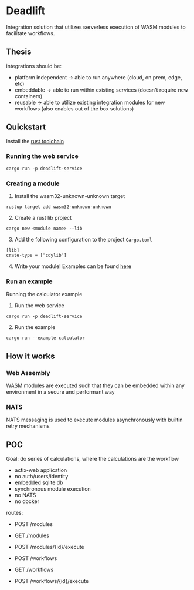 # Deadlift

Integration solution that utilizes serverless execution of WASM modules to facilitate workflows.

## Thesis

integrations should be:

- platform independent -> able to run anywhere (cloud, on prem, edge, etc)
- embeddable -> able to run within existing services (doesn't require new containers)
- reusable -> able to utilize existing integration modules for new workflows (also enables out of the box solutions)

## Quickstart

Install the [rust toolchain](https://www.rust-lang.org/tools/install)

### Running the web service

`cargo run -p deadlift-service`

### Creating a module

1. Install the wasm32-unknown-unknown target

```
rustup target add wasm32-unknown-unknown
```

2. Create a rust lib project

```
cargo new <module name> --lib
```

3. Add the following configuration to the project `Cargo.toml`

```
[lib]
crate-type = ["cdylib"]
```

4. Write your module! Examples can be found [here](./examples/calculator/add_ten)

### Run an example

Running the calculator example

1. Run the web service

```
cargo run -p deadlift-service
```

2. Run the example

```
cargo run --example calculator
```

## How it works

### Web Assembly

WASM modules are executed such that they can be embedded within any environment in a secure and performant way

### NATS

NATS messaging is used to execute modules asynchronously with builtin retry mechanisms

## POC

Goal: do series of calculations, where the calculations are the workflow

- actix-web application
- no auth/users/identity
- embedded sqlite db
- synchronous module execution
- no NATS
- no docker

routes:

- POST /modules
- GET /modules
- POST /modules/{id}/execute

- POST /workflows
- GET /workflows
- POST /workflows/{id}/execute
